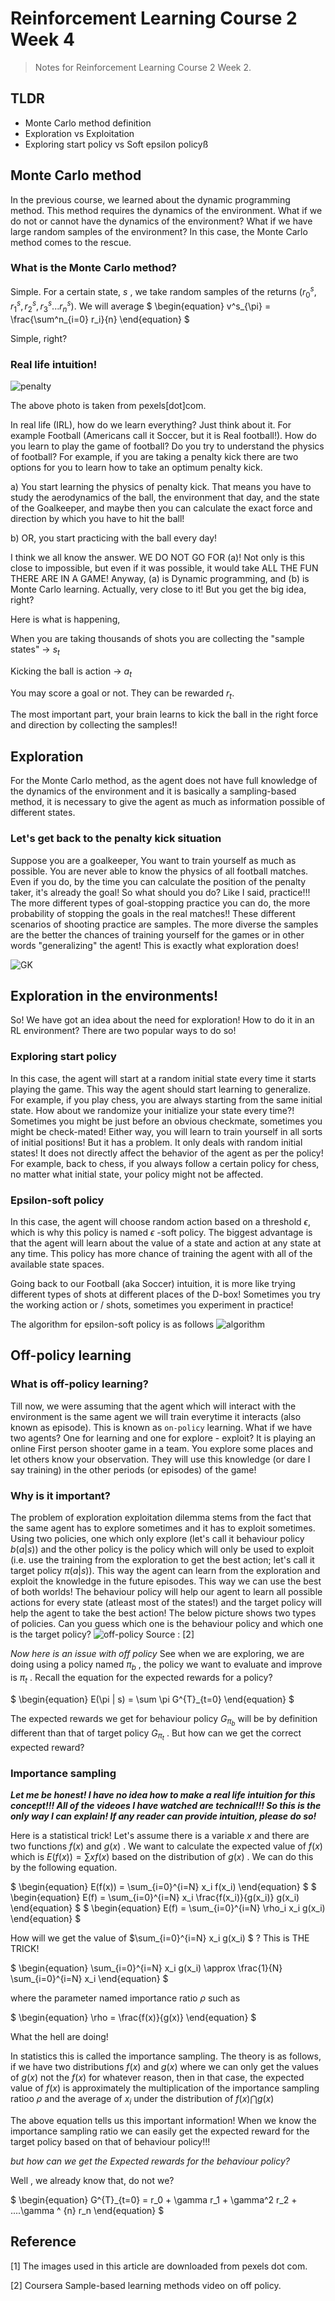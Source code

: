 # Reinforcement Learning Course 2 Week 4

> Notes for Reinforcement Learning Course 2 Week 2.

## TLDR

- Monte Carlo method definition
- Exploration vs Exploitation
- Exploring start policy vs Soft epsilon policyß

## Monte Carlo method

In the previous course, we learned about the dynamic programming method. This method requires the dynamics of the environment. What if we do not or cannot have the dynamics of the environment? What if we have large random samples of the environment? In this case, the Monte Carlo method comes to the rescue.

### What is the Monte Carlo method? 

Simple. For a certain state, $s$ , we take random samples of the returns $(r^s_0, r^s_1, r^s_2, r^s_3...r^s_n)$. We will average 
$
\begin{equation}
v^s_{\pi} = \frac{\sum^n_{i=0} r_i}{n}
\end{equation}
$

Simple, right?

### Real life intuition!

![penalty](/images/RL_2_W2_blog/image_1_pexels_penalty.jpg)

The above photo is taken from pexels[dot]com.

In real life (IRL), how do we learn everything? Just think about it. For example Football (Americans call it Soccer, but it is Real football!). How do you learn to play the game of football? Do you try to understand the physics of football? For example, if you are taking a penalty kick there are two options for you to learn how to take an optimum penalty kick.

 a) You start learning the physics of penalty kick. That means you have to study the aerodynamics of the ball, the environment that day, and the state of the Goalkeeper, and maybe then you can calculate the exact force and direction by which you have to hit the ball! 
    
 b) OR, you start practicing with the ball every day!


I think we all know the answer. WE DO NOT GO FOR (a)! Not only is this close to impossible, but even if it was possible, it would take ALL THE FUN THERE ARE IN A GAME! Anyway, (a) is Dynamic programming, and (b) is Monte Carlo learning. Actually, very close to it! But you get the big idea, right?


Here is what is happening,

When you are taking thousands of shots you are collecting the "sample states" -> $s_t$

Kicking the ball is action -> $a_t$

You may score a goal or not. They can be rewarded $r_t$.

The most important part, your brain learns to kick the ball in the right force and direction by collecting the samples!!


## Exploration

For the Monte Carlo method, as the agent does not have full knowledge of the dynamics of the environment and it is basically a sampling-based method, it is necessary to give the agent as much as information possible of different states.

### Let's get back to the penalty kick situation

Suppose you are a goalkeeper, You want to train yourself as much as possible. You are never able to know the physics of all football matches. Even if you do, by the time you can calculate the position of the penalty taker, it's already the goal! So what should you do? Like I said, practice!!! The more different types of goal-stopping practice you can do, the more probability of stopping the goals in the real matches!! These different scenarios of shooting practice are samples. The more diverse the samples are the better the chances of training yourself for the games or in other words "generalizing" the agent! This is exactly what exploration does!

![GK](/images/RL_2_W2_blog/image_2_pexels_GK.jpg)

## Exploration in the environments!

So! We have got an idea about the need for exploration! How to do it in an RL environment? 
There are two popular ways to do so!

### Exploring start policy

In this case, the agent will start at a random initial state every time it starts playing the game.
This way the agent should start learning to generalize. For example, if you play chess, you are always starting from the same initial state.
How about we randomize your initialize your state every time?! Sometimes you might be just before an obvious checkmate, sometimes you might be check-mated!
Either way, you will learn to train yourself in all sorts of initial positions! But it has a problem. It only deals with random initial states!
It does not directly affect the behavior of the agent as per the policy! For example, back to chess, if you always follow a certain policy for chess, 
no matter what initial state, your policy might not be affected.

### Epsilon-soft policy 

In this case, the agent will choose random action based on a threshold $\epsilon$, which is why this policy is named $\epsilon$ -soft policy. The biggest advantage is that the agent will learn about the value of a state and action at any state at any time. This policy has more chance of training the agent with all of the available state spaces. 

Going back to our Football (aka Soccer) intuition, it is more like trying different types of shots at different places of the D-box! Sometimes you try the working action or / shots, sometimes you experiment in practice!

The algorithm for epsilon-soft policy is as follows 
![algorithm](/images/RL_2_W2_blog/image_3_algo_rl.jpeg)

## Off-policy learning 

### What is off-policy learning?

Till now, we were assuming that the agent which will interact with the environment is the same agent we will train everytime it interacts (also known as episode).
This is known as `on-policy` learning. What if we have two agents? One for learning and one for explore - exploit? It is playing an online First person shooter game
in a team. You explore some places and let others know your observation. They will use this knowledge (or dare I say training) in the other periods (or episodes) of
the game!

### Why is it important?

The problem of exploration exploitation dilemma stems from the fact that the same agent has to explore sometimes and it has to exploit sometimes. Using two policies, one which only explore (let's call it behaviour policy $b(a|s)$) and the other policy is the policy which will only be used to exploit (i.e. use the training from the exploration to get the best action; let's call it target policy $\pi(a|s)$). This way the agent can learn from the exploration and exploit the knowledge in the future episodes. This way we can use the best of both worlds! The behaviour policy will help our agent to learn all possible actions for every state (atleast most of the states!) and the target policy will help the agent to take the best action!
The below picture shows two types of policies. Can you guess which one is the behaviour policy and which one is the target policy?
![off-policy](/images/RL_2_W2_blog/image_4_exploit_exploration.png)
Source : [2]

*Now here is an issue with off policy*
See when we are exploring, we are doing using a policy named $\pi_b$ , the policy we want to evaluate and improve is $\pi_t$ . Recall the equation for the expected rewards for a policy?

$
\begin{equation}
E(\pi | s) = \sum \pi G^{T}_{t=0}
\end{equation}
$

The expected rewards we get for behaviour policy $G_{\pi_b}$ will be by definition different than that of target policy $G_{\pi_t}$ . But how can we get the correct expected reward?

### Importance sampling


***Let me be honest! I have no idea how to make a real life intuition for this concept!!! All of the videoes I have watched are technical!!! So this is the only way I can explain! If any reader can provide intuition, please do so!***

Here is a statistical trick!
Let's assume there is a variable $x$ and there are two functions $f(x)$ and $g(x)$ . We want to calculate the expected value of $f(x)$ which is $E(f(x))= \sum xf(x)$ based on the distribution of $g(x)$ . We can do this by the following equation.

$
\begin{equation}
E(f(x)) = \sum_{i=0}^{i=N} x_i f(x_i)
\end{equation}
$
$
\begin{equation}
E(f) = \sum_{i=0}^{i=N}  x_i \frac{f(x_i)}{g(x_i)} g(x_i)
\end{equation}
$
$
\begin{equation}
E(f) = \sum_{i=0}^{i=N}  \rho_i x_i g(x_i)
\end{equation}
$

How will we get the value of $\sum_{i=0}^{i=N}  x_i g(x_i) $ ?  This is THE TRICK! 

$
\begin{equation}
\sum_{i=0}^{i=N}  x_i g(x_i) \approx \frac{1}{N} \sum_{i=0}^{i=N}  x_i
\end{equation}
$

where the parameter named importance ratio $\rho$ such as

$
\begin{equation}
\rho = \frac{f(x)}{g(x)}
\end{equation}
$

What the hell are doing!

In statistics this is called the importance sampling. The theory is as follows, if we have two distributions $f(x)$ and $g(x)$ where we can only get the values of $g(x)$ not the $f(x)$ for whatever reason, then in that case, the expected value of $f(x)$ is approximately the multiplication of the importance sampling ratioo $\rho$ and the average of $x_i$ under the distribution of $f(x) \bigcap g(x)$

The above equation tells us this important information! When we know the importance sampling ratio we can easily get the expected reward for the target policy based on that of behaviour policy!!!

*but how can we get the Expected rewards for the behaviour policy?*

Well , we already know that, do not we?

$
\begin{equation}
G^{T}_{t=0} = r_0 + \gamma r_1 +  \gamma^2 r_2 + ....\gamma ^ {n} r_n
\end{equation}
$

## Reference

[1] The images used in this article are downloaded from pexels dot com.

[2] Coursera Sample-based learning methods video on off policy.